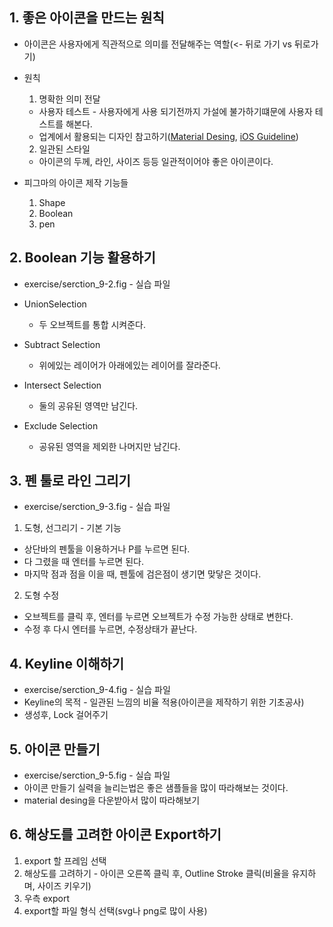 ## 1. 좋은 아이콘을 만드는 원칙
* 아이콘은 사용자에게 직관적으로 의미를 전달해주는 역할(<- 뒤로 가기 vs 뒤로가기)
* 원칙
  1. 명확한 의미 전달
    * 사용자 테스트 - 사용자에게 사용 되기전까지 가설에 불가하기떄문에 사용자 테스트를 해본다.
    * 업계에서 활용되는 디자인 참고하기([Material Desing](https://material.io/resources/icons/?style=baseline), [iOS Guideline](https://developer.apple.com/design/human-interface-guidelines/ios/icons-and-images/system-icons/))
  
  2. 일관된 스타일
    * 아이콘의 두께, 라인, 사이즈 등등 일관적이어야 좋은 아이콘이다.

* 피그마의 아이콘 제작 기능들
  1. Shape
  2. Boolean
  3. pen

## 2. Boolean 기능 활용하기
* exercise/serction_9-2.fig - 실습 파일
* UnionSelection
  * 두 오브젝트를 통합 시켜준다.

* Subtract Selection
  * 위에있는 레이어가 아래에있는 레이어를 잘라준다.

* Intersect Selection
  * 둘의 공유된 영역만 남긴다.

* Exclude Selection
  * 공유된 영역을 제외한 나머지만 남긴다.

## 3. 펜 툴로 라인 그리기
* exercise/serction_9-3.fig - 실습 파일
1. 도형, 선그리기 - 기본 기능
  * 상단바의 펜툴을 이용하거나 P를 누르면 된다.
  * 다 그렸을 때 엔터를 누르면 된다.
  * 마지막 점과 점을 이을 때, 펜툴에 검은점이 생기면 맞닿은 것이다.

2. 도형 수정
  * 오브젝트를 클릭 후, 엔터를 누르면 오브젝트가 수정 가능한 상태로 변한다.
  * 수정 후 다시 엔터를 누르면, 수정상태가 끝난다.

## 4. Keyline 이해하기
* exercise/serction_9-4.fig - 실습 파일
* Keyline의 목적 - 일관된 느낌의 비율 적용(아이콘을 제작하기 위한 기초공사)
* 생성후, Lock 걸어주기

## 5. 아이콘 만들기
* exercise/serction_9-5.fig - 실습 파일
* 아이콘 만들기 실력을 늘리는법은 좋은 샘플들을 많이 따라해보는 것이다.
* material desing을 다운받아서 많이 따라해보기

## 6. 해상도를 고려한 아이콘 Export하기
1. export 할 프레임 선택
2. 해상도를 고려하기 - 아이콘 오른쪽 클릭 후, Outline Stroke 클릭(비율을 유지하며, 사이즈 키우기)
3. 우측 export
4. export할 파일 형식 선택(svg나 png로 많이 사용)
